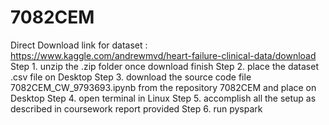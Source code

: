 # 7082CEM

Direct Download link for dataset : https://www.kaggle.com/andrewmvd/heart-failure-clinical-data/download <br />
Step 1. unzip the .zip folder once download finish
Step 2. place the dataset .csv file on Desktop
Step 3. download the source code file 7082CEM_CW_9793693.ipynb from the repository 7082CEM and place on Desktop
Step 4. open terminal in Linux
Step 5. accomplish all the setup as described in coursework report provided
Step 6. run pyspark
